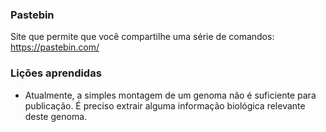 ### Pastebin
Site que permite que você compartilhe uma série de comandos:  
https://pastebin.com/

### Lições aprendidas 
- Atualmente, a simples montagem de um genoma não é suficiente para publicação. É preciso extrair alguma informação biológica relevante deste genoma. 
